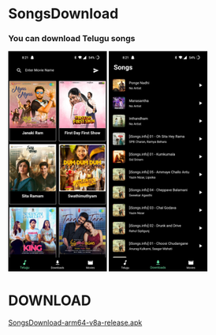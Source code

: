 # SongsDownload
<h3>You can download Telugu songs</h3>
<div style="display:inline">
<img src='https://github.com/tanojsaipraveen/SongsDownload/blob/d23a859a9a155943169685b28402646d34fcc1b3/Screenshot_2022-09-11-08-21-16-47_56ec5d8232586513f9d10928e98e6947.jpg' width="200px">
<img src="https://github.com/tanojsaipraveen/SongsDownload/blob/d23a859a9a155943169685b28402646d34fcc1b3/Screenshot_2022-09-11-08-21-24-83_56ec5d8232586513f9d10928e98e6947.jpg" width="200px">
</div>
<h1> DOWNLOAD</h1>

<a href="https://github.com/tanojsaipraveen/SongsDownload/blob/d23a859a9a155943169685b28402646d34fcc1b3/SongsDownload.apk" download>SongsDownload-arm64-v8a-release.apk</a>
